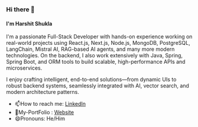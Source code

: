 ### Hi there 👋
#### I'm Harshit Shukla

I'm a passionate Full-Stack Developer with hands-on experience working on real-world projects using React.js, Next.js, Node.js, MongoDB, PostgreSQL, LangChain, Mistral AI, RAG-based AI agents, and many more modern technologies. On the backend, I also work extensively with Java, Spring, Spring Boot, and ORM tools to build scalable, high-performance APIs and microservices.

I enjoy crafting intelligent, end-to-end solutions—from dynamic UIs to robust backend systems, seamlessly integrated with AI, vector search, and modern architecture patterns.

- 📫How to reach me: [LinkedIn](https://www.linkedin.com/in/harshitratanshukla/)
- 🧧My-PortFolio : [Website](https://harshitratanshukla.vercel.app/)
- 😄Pronouns: He/Him
